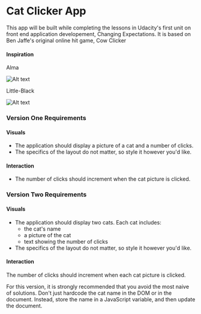 # Cat Clicker App

This app will be built while completing the lessons in Udacity's first unit on front end application developement, Changing Expectations. It is based on Ben Jaffe's original online hit game, Cow Clicker

#### Inspiration

Alma

![Alt text](https://res.cloudinary.com/da6db8qdd/image/upload/v1534442275/cat-clicker/Alma-in-a-basket.jpg)

Little-Black

![Alt text](https://res.cloudinary.com/da6db8qdd/image/upload/v1534442275/cat-clicker/Little-Black.jpg)


### Version One Requirements

#### Visuals

- The application should display a picture of a cat and a number of clicks.
- The specifics of the layout do not matter, so style it however you'd like.

#### Interaction

- The number of clicks should increment when the cat picture is clicked.


### Version Two Requirements

#### Visuals
- The application should display two cats. Each cat includes:
	- the cat's name
	- a picture of the cat
	- text showing the number of clicks
- The specifics of the layout do not matter, so style it however you'd like.

#### Interaction
The number of clicks should increment when each cat picture is clicked.

For this version, it is strongly recommended that you avoid the most naive of solutions. Don't just hardcode the cat name in the DOM or in the document. Instead, store the name in a JavaScript variable, and then update the document.